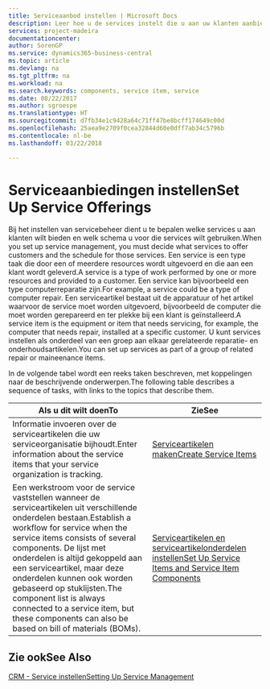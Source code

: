 ```yaml
---
title: Serviceaanbod instellen | Microsoft Docs
description: Leer hoe u de services instelt die u aan uw klanten aanbiedt.
services: project-madeira
documentationcenter: 
author: SorenGP
ms.service: dynamics365-business-central
ms.topic: article
ms.devlang: na
ms.tgt_pltfrm: na
ms.workload: na
ms.search.keywords: components, service item, service
ms.date: 08/22/2017
ms.author: sgroespe
ms.translationtype: HT
ms.sourcegitcommit: d7fb34e1c9428a64c71ff47be8bcff174649c00d
ms.openlocfilehash: 25aea9e2709f0cea32844d60e0dff7ab34c5796b
ms.contentlocale: nl-be
ms.lasthandoff: 03/22/2018

---
```


# <a name="set-up-service-offerings"></a><span data-ttu-id="b3787-103">Serviceaanbiedingen instellen</span><span class="sxs-lookup"><span data-stu-id="b3787-103">Set Up Service Offerings</span></span>
<span data-ttu-id="b3787-104">Bij het instellen van servicebeheer dient u te bepalen welke services u aan klanten wilt bieden en welk schema u voor die services wilt gebruiken.</span><span class="sxs-lookup"><span data-stu-id="b3787-104">When you set up service management, you must decide what services to offer customers and the schedule for those services.</span></span> <span data-ttu-id="b3787-105">Een service is een type taak die door een of meerdere resources wordt uitgevoerd en die aan een klant wordt geleverd.</span><span class="sxs-lookup"><span data-stu-id="b3787-105">A service is a type of work performed by one or more resources and provided to a customer.</span></span> <span data-ttu-id="b3787-106">Een service kan bijvoorbeeld een type computerreparatie zijn.</span><span class="sxs-lookup"><span data-stu-id="b3787-106">For example, a service could be a type of computer repair.</span></span> <span data-ttu-id="b3787-107">Een serviceartikel bestaat uit de apparatuur of het artikel waarvoor de service moet worden uitgevoerd, bijvoorbeeld de computer die moet worden gerepareerd en ter plekke bij een klant is geïnstalleerd.</span><span class="sxs-lookup"><span data-stu-id="b3787-107">A service item is the equipment or item that needs servicing, for example, the computer that needs repair, installed at a specific customer.</span></span> <span data-ttu-id="b3787-108">U kunt services instellen als onderdeel van een groep aan elkaar gerelateerde reparatie- en onderhoudsartikelen.</span><span class="sxs-lookup"><span data-stu-id="b3787-108">You can set up services as part of a group of related repair or maineenance items.</span></span>  
  
<span data-ttu-id="b3787-109">In de volgende tabel wordt een reeks taken beschreven, met koppelingen naar de beschrijvende onderwerpen.</span><span class="sxs-lookup"><span data-stu-id="b3787-109">The following table describes a sequence of tasks, with links to the topics that describe them.</span></span>  
  
|<span data-ttu-id="b3787-110">**Als u dit wilt doen**</span><span class="sxs-lookup"><span data-stu-id="b3787-110">**To**</span></span>|<span data-ttu-id="b3787-111">**Zie**</span><span class="sxs-lookup"><span data-stu-id="b3787-111">**See**</span></span>|  
|------------|-------------|  
|<span data-ttu-id="b3787-112">Informatie invoeren over de serviceartikelen die uw serviceorganisatie bijhoudt.</span><span class="sxs-lookup"><span data-stu-id="b3787-112">Enter information about the service items that your service organization is tracking.</span></span>|[<span data-ttu-id="b3787-113">Serviceartikelen maken</span><span class="sxs-lookup"><span data-stu-id="b3787-113">Create Service Items</span></span>](service-how-to-create-service-items.md)|  
|<span data-ttu-id="b3787-114">Een werkstroom voor de service vaststellen wanneer de serviceartikelen uit verschillende onderdelen bestaan.</span><span class="sxs-lookup"><span data-stu-id="b3787-114">Establish a workflow for service when the service items consists of several components.</span></span> <span data-ttu-id="b3787-115">De lijst met onderdelen is altijd gekoppeld aan een serviceartikel, maar deze onderdelen kunnen ook worden gebaseerd op stuklijsten.</span><span class="sxs-lookup"><span data-stu-id="b3787-115">The component list is always connected to a service item, but these components can also be based on bill of materials (BOMs).</span></span>|[<span data-ttu-id="b3787-116">Serviceartikelen en serviceartikelonderdelen instellen</span><span class="sxs-lookup"><span data-stu-id="b3787-116">Set Up Service Items and Service Item Components</span></span>](service-how-setup-service-items.md)|  
  
## <a name="see-also"></a><span data-ttu-id="b3787-117">Zie ook</span><span class="sxs-lookup"><span data-stu-id="b3787-117">See Also</span></span>  
[<span data-ttu-id="b3787-118">CRM - Service instellen</span><span class="sxs-lookup"><span data-stu-id="b3787-118">Setting Up Service Management</span></span>](service-setup-service.md)   
